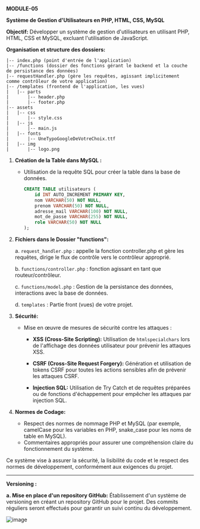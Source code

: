 **MODULE-05**

**Système de Gestion d'Utilisateurs en PHP, HTML, CSS, MySQL**

**Objectif:**
Développer un système de gestion d'utilisateurs en utilisant PHP, HTML, CSS et MySQL, excluant l'utilisation de JavaScript.

**Organisation et structure des dossiers:**
```plaintext
|-- index.php (point d'entrée de l'application)
|-- /functions (dossier des fonctions gérant le backend et la couche de persistance des données)
|-- requestHandler.php (gère les requêtes, agissant implicitement comme contrôleur de votre application)
|-- /templates (frontend de l'application, les vues)
|   |-- parts
|       |-- header.php
|       |-- footer.php
|-- assets
|   |-- css
|       |-- style.css
|   |-- js
|       |-- main.js
|   |-- fonts
|       |-- UneTypoGoogleDeVotreChoix.ttf
|   |-- img
|       |-- logo.png
```

1. **Création de la Table dans MySQL :**
   - Utilisation de la requête SQL pour créer la table dans la base de données.

     ```sql
     CREATE TABLE utilisateurs (
         id INT AUTO_INCREMENT PRIMARY KEY,
         nom VARCHAR(50) NOT NULL,
         prenom VARCHAR(50) NOT NULL,
         adresse_mail VARCHAR(100) NOT NULL,
         mot_de_passe VARCHAR(255) NOT NULL,
         role VARCHAR(50) NOT NULL
     );
     ```

2. **Fichiers dans le Dossier "functions":**

   a. `request_handler.php` : appelle la fonction controller.php et gère les requêtes, dirige le flux de contrôle vers le contrôleur approprié.
   
   b. `functions/controller.php` : fonction agissant en tant que routeur/contrôleur.
   
   c. `functions/model.php` : Gestion de la persistance des données, interactions avec la base de données.

   d. `templates` : Partie front (vues) de votre projet.

4. **Sécurité:**
   - Mise en œuvre de mesures de sécurité contre les attaques :
     - **XSS (Cross-Site Scripting):**
       Utilisation de `htmlspecialchars` lors de l'affichage des données utilisateur pour prévenir les attaques XSS.
     
     - **CSRF (Cross-Site Request Forgery):**
       Génération et utilisation de tokens CSRF pour toutes les actions sensibles afin de prévenir les attaques CSRF.
     
     - **Injection SQL:**
       Utilisation de Try Catch et de requêtes préparées ou de fonctions d'échappement pour empêcher les attaques par injection SQL.
           
5. **Normes de Codage:**
   - Respect des normes de nommage PHP et MySQL (par exemple, camelCase pour les variables en PHP, snake_case pour les noms de table en MySQL).
   - Commentaires appropriés pour assurer une compréhension claire du fonctionnement du système.

Ce système vise à assurer la sécurité, la lisibilité du code et le respect des normes de développement, conformément aux exigences du projet.

---

**Versioning :**

**a. Mise en place d'un repository GitHub:**
Établissement d'un système de versioning en créant un repository GitHub pour le projet. Des commits réguliers seront effectués pour garantir un suivi continu du développement.

![image](https://github.com/yugmerabtene/ESIEA-FISE-WEB-2024/assets/3670077/8acf0d84-40ff-4ff0-b252-84fdc2b7076f)
